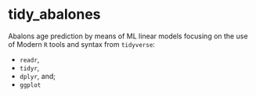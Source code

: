 # tidy_abalones
Abalons age prediction by means of ML linear models focusing on the use of Modern `R` tools and syntax from `tidyverse`: 
+ `readr`, 
+ `tidyr`, 
+ `dplyr`, and;
+ `ggplot`
